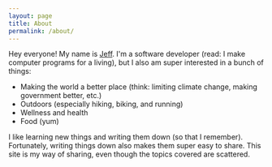 ```yaml
---
layout: page
title: About
permalink: /about/
---
```


Hey everyone! My name is [Jeff](http://jeffmaher.me). I'm a software developer (read: I make computer programs for a living), but I also am super interested in a bunch of things:

- Making the world a better place (think: limiting climate change, making government better, etc.)
- Outdoors (especially hiking, biking, and running)
- Wellness and health
- Food (yum)

I like learning new things and writing them down (so that I remember). Fortunately, writing things down also makes them super easy to share. This site is my way of sharing, even though the topics covered are scattered.
